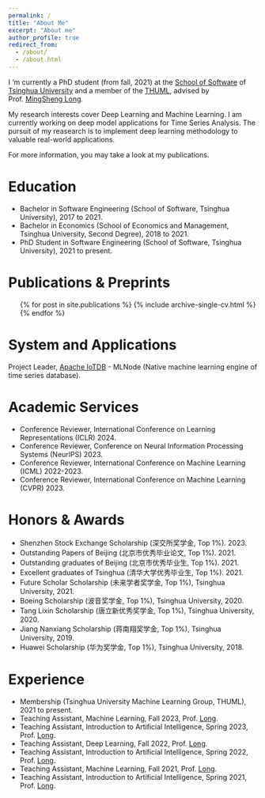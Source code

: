 ```yaml
---
permalink: /
title: "About Me"
excerpt: "About me"
author_profile: true
redirect_from: 
  - /about/
  - /about.html
---
```


I ‘m currently a PhD student (from fall, 2021) at the [School of Software](https://www.thss.tsinghua.edu.cn/en/) of [Tsinghua University](https://www.tsinghua.edu.cn/en/) and a member of the [THUML](https://thuml.ai/), advised by Prof. [MingSheng Long](http://ise.thss.tsinghua.edu.cn/~mlong/). 

My research interests cover Deep Learning and Machine Learning. I am currently working on deep model applications for Time Series Analysis. The pursuit of my reasearch is to implement deep learning methodology to valuable real-world applications.

For more information, you may take a look at my publications.

Education
======

* Bachelor in Software Engineering (School of Software, Tsinghua University), 2017 to 2021.
* Bachelor in Economics (School of Economics and Management, Tsinghua University, Second Degree), 2018 to 2021.
* PhD Student in Software Engineering (School of Software, Tsinghua University), 2021 to present.


Publications & Preprints
======
  <ul>{% for post in site.publications %}
    {% include archive-single-cv.html %}
  {% endfor %}</ul>
  

System and Applications
======
Project Leader, [Apache IoTDB](https://github.com/apache/iotdb) - MLNode (Native machine learning engine of time series database).

Academic Services
======
* Conference Reviewer, International Conference on Learning Representations (ICLR) 2024.
* Conference Reviewer, Conference on Neural Information Processing Systems (NeurIPS) 2023.
* Conference Reviewer, International Conference on Machine Learning (ICML) 2022-2023.
* Conference Reviewer, International Conference on Machine Learning (CVPR) 2023.

Honors & Awards
======
* Shenzhen Stock Exchange Scholarship (深交所奖学金, Top 1%). 2023.
* Outstanding Papers of Beijing (北京市优秀毕业论文, Top 1%). 2021.
* Outstanding graduates of Beijing (北京市优秀毕业生, Top 1%). 2021.
* Excellent graduates of Tsinghua (清华大学优秀毕业生, Top 1%). 2021.
* Future Scholar Scholarship (未来学者奖学金, Top 1%), Tsinghua University, 2021.
* Boeing Scholarship (波音奖学金, Top 1%), Tsinghua University, 2020.
* Tang Lixin Scholarship (唐立新优秀奖学金, Top 1%), Tsinghua University, 2020.
* Jiang Nanxiang Scholarship (蒋南翔奖学金, Top 1%), Tsinghua University, 2019.
* Huawei Scholarship (华为奖学金, Top 1%), Tsinghua University, 2018.

Experience
======
* Membership (Tsinghua University Machine Learning Group, THUML), 2021 to present.
* Teaching Assistant, Machine Learning, Fall 2023, Prof. [Long](http://ise.thss.tsinghua.edu.cn/~mlong/).
* Teaching Assistant, Introduction to Artificial Intelligence, Spring 2023, Prof. [Long](http://ise.thss.tsinghua.edu.cn/~mlong/).
* Teaching Assistant, Deep Learning, Fall 2022, Prof. [Long](http://ise.thss.tsinghua.edu.cn/~mlong/).
* Teaching Assistant, Introduction to Artificial Intelligence, Spring 2022, Prof. [Long](http://ise.thss.tsinghua.edu.cn/~mlong/).
* Teaching Assistant, Machine Learning, Fall 2021, Prof. [Long](http://ise.thss.tsinghua.edu.cn/~mlong/).
* Teaching Assistant, Introduction to Artificial Intelligence, Spring 2021, Prof. [Long](http://ise.thss.tsinghua.edu.cn/~mlong/).
